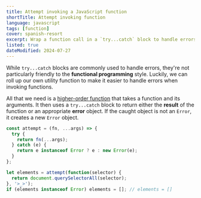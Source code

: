 ```yaml
---
title: Attempt invoking a JavaScript function
shortTitle: Attempt invoking function
language: javascript
tags: [function]
cover: spanish-resort
excerpt: Wrap a function call in a `try...catch` block to handle errors and return the result or the caught error object.
listed: true
dateModified: 2024-07-27
---
```


While `try...catch` blocks are commonly used to handle errors, they're not particularly friendly to the **functional programming** style. Luckily, we can roll up our own utility function to make it easier to handle errors when invoking functions.

All that we need is a [higher-order function](/js/s/higher-order-functions) that takes a function and its arguments. It then uses a `try...catch` block to return either the **result** of the function or an appropriate **error** object. If the caught object is not an `Error`, it creates a new `Error` object.

```js
const attempt = (fn, ...args) => {
  try {
    return fn(...args);
  } catch (e) {
    return e instanceof Error ? e : new Error(e);
  }
};

let elements = attempt(function(selector) {
  return document.querySelectorAll(selector);
}, '>_>');
if (elements instanceof Error) elements = []; // elements = []
```
